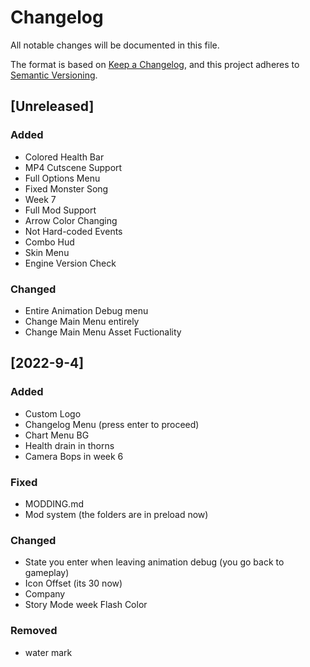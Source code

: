 # Changelog
All notable changes will be documented in this file.

The format is based on [Keep a Changelog](https://keepachangelog.com/en/1.0.0/),
and this project adheres to [Semantic Versioning](https://semver.org/spec/v2.0.0.html).

## [Unreleased]
### Added
- Colored Health Bar
- MP4 Cutscene Support
- Full Options Menu
- Fixed Monster Song
- Week 7
- Full Mod Support
- Arrow Color Changing
- Not Hard-coded Events
- Combo Hud
- Skin Menu
- Engine Version Check

### Changed
- Entire Animation Debug menu
- Change Main Menu entirely
- Change Main Menu Asset Fuctionality


## [2022-9-4]
### Added
- Custom Logo
- Changelog Menu (press enter to proceed)
- Chart Menu BG
- Health drain in thorns
- Camera Bops in week 6

### Fixed
- MODDING.md
- Mod system (the folders are in preload now)

### Changed
- State you enter when leaving animation debug (you go back to gameplay)
- Icon Offset (its 30 now)
- Company
- Story Mode week Flash Color

### Removed
- water mark
